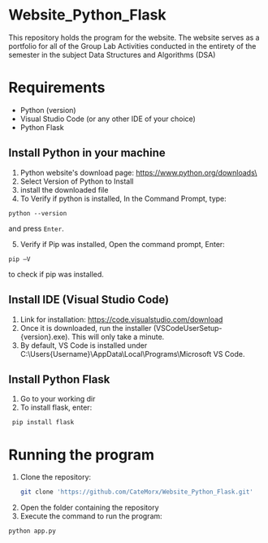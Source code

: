 # Website_Python_Flask
This repository holds the program for the website. The website serves as a portfolio for all of the Group Lab Activities conducted in the entirety of the semester in the subject Data Structures and Algorithms (DSA)

# Requirements

- Python (version)
- Visual Studio Code (or any other IDE of your choice)
- Python Flask


## Install Python in your machine 

1. Python website's download page: https://www.python.org/downloads\
2. Select Version of Python to Install
3. install the downloaded file
4. To Verify if python is installed, In the Command Prompt, type:
```
python --version
```
 and press `Enter`.

5. Verify if Pip was installed, Open the command prompt, Enter:
```
pip –V 
```
to check if pip was installed.

## Install IDE (Visual Studio Code)
1. Link for installation: https://code.visualstudio.com/download
2. Once it is downloaded, run the installer (VSCodeUserSetup-{version}.exe). This will only take a minute.
3. By default, VS Code is installed under C:\Users\{Username}\AppData\Local\Programs\Microsoft VS Code.

## Install Python Flask
1. Go to your working dir 
2. To install flask, enter:
```
 pip install flask
```
# Running the program
1. Clone the repository:
    ```bash
    git clone 'https://github.com/CateMorx/Website_Python_Flask.git'
    ```
2. Open the folder containing the repository
3. Execute the command to run the program:
```
python app.py
```